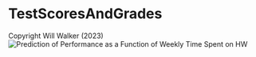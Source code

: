 # TestScoresAndGrades

Copyright Will Walker (2023)
![Prediction of Performance as a Function of Weekly Time Spent on HW](https://github.com/willcwalker/TestScoresAndGrades/assets/94400768/94416e76-a783-4edc-b3d4-eeddfcfcd07b)
